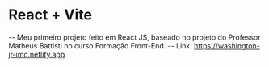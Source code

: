 # React + Vite

-- Meu primeiro projeto feito em React JS, baseado no projeto do Professor Matheus Battisti no curso Formação Front-End.
-- Link: https://washington-jr-imc.netlify.app
